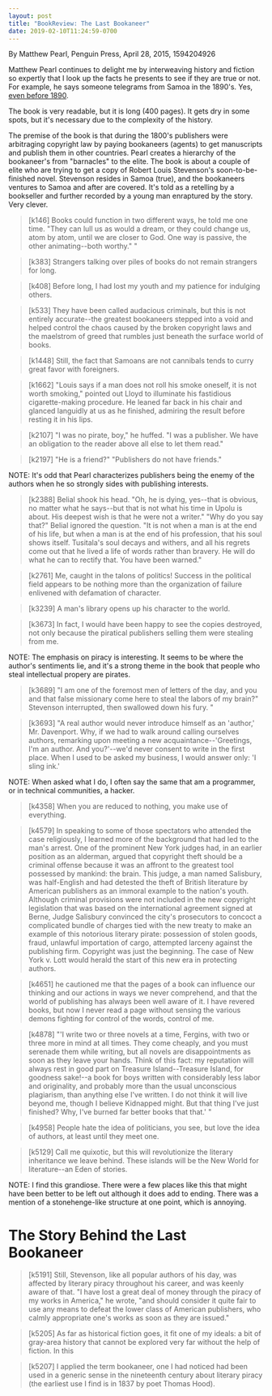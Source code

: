 ```yaml
---
layout: post
title: "BookReview: The Last Bookaneer"
date: 2019-02-10T11:24:59-0700
---
```

By Matthew Pearl, Penguin Press, April 28, 2015, 1594204926

Matthew Pearl continues to delight me by interweaving history and
fiction so expertly that I look up the facts he presents to see if
they are true or not. For example, he says someone telegrams from
Samoa in the 1890's. Yes, [even before 1890](http://n99.us/axt).

The book is very readable, but it is long (400 pages). It gets dry in
some spots, but it's necessary due to the complexity of the history.

The premise of the book is that during the 1800's publishers were
arbitraging copyright law by paying bookaneers (agents) to get
manuscripts and publish them in other countries. Pearl creates a
hierarchy of the bookaneer's from "barnacles" to the elite. The book
is about a couple of elite who are trying to get a copy of Robert
Louis Stevenson's soon-to-be-finished novel. Stevenson resides in
Samoa (true), and the bookaneers ventures to Samoa and after are
covered. It's told as a retelling by a bookseller and further recorded
by a young man enraptured by the story. Very clever.

> [k146] Books could function in two different ways, he told me one
> time. "They can lull us as would a dream, or they could change us,
> atom by atom, until we are closer to God. One way is passive, the
> other animating--both worthy." "

> [k383] Strangers talking over piles of books do not remain strangers
> for long.

> [k408] Before long, I had lost my youth and my patience for
> indulging others.

> [k533] They have been called audacious criminals, but this is not
> entirely accurate--the greatest bookaneers stepped into a void and
> helped control the chaos caused by the broken copyright laws and the
> maelstrom of greed that rumbles just beneath the surface world of
> books.

> [k1448] Still, the fact that Samoans are not cannibals tends to
> curry great favor with foreigners.

> [k1662] "Louis says if a man does not roll his smoke oneself, it is
> not worth smoking," pointed out Lloyd to illuminate his fastidious
> cigarette-making procedure. He leaned far back in his chair and
> glanced languidly at us as he finished, admiring the result before
> resting it in his lips.

> [k2107] "I was no pirate, boy," he huffed. "I was a publisher. We
> have an obligation to the reader above all else to let them read."

> [k2197] "He is a friend?" "Publishers do not have friends."

NOTE: It's odd that Pearl characterizes publishers being the enemy of
the authors when he so strongly sides with publishing interests.

> [k2388] Belial shook his head. "Oh, he is dying, yes--that is
> obvious, no matter what he says--but that is not what his time in
> Upolu is about. His deepest wish is that he were not a writer." "Why
> do you say that?" Belial ignored the question. "It is not when a man
> is at the end of his life, but when a man is at the end of his
> profession, that his soul shows itself. Tusitala's soul decays and
> withers, and all his regrets come out that he lived a life of words
> rather than bravery. He will do what he can to rectify that. You
> have been warned."

> [k2761] Me, caught in the talons of politics! Success in the
> political field appears to be nothing more than the organization of
> failure enlivened with defamation of character.

> [k3239] A man's library opens up his character to the world.

> [k3673] In fact, I would have been happy to see the copies
> destroyed, not only because the piratical publishers selling them
> were stealing from me.

NOTE: The emphasis on piracy is interesting. It seems to be where the
author's sentiments lie, and it's a strong theme in the book that
people who steal intellectual propery are pirates.

> [k3689] "I am one of the foremost men of letters of the day, and you
> and that false missionary come here to steal the labors of my
> brain?" Stevenson interrupted, then swallowed down his fury. "

> [k3693] "A real author would never introduce himself as an 'author,'
> Mr. Davenport. Why, if we had to walk around calling ourselves
> authors, remarking upon meeting a new acquaintance--'Greetings, I'm
> an author. And you?'--we'd never consent to write in the first
> place. When I used to be asked my business, I would answer only: 'I
> sling ink.'

NOTE: When asked what I do, I often say the same that am a programmer,
or in technical communities, a hacker.

> [k4358] When you are reduced to nothing, you make use of everything.

> [k4579] In speaking to some of those spectators who attended the
> case religiously, I learned more of the background that had led to
> the man's arrest. One of the prominent New York judges had, in an
> earlier position as an alderman, argued that copyright theft should
> be a criminal offense because it was an affront to the greatest tool
> possessed by mankind: the brain. This judge, a man named Salisbury,
> was half-English and had detested the theft of British literature by
> American publishers as an immoral example to the nation's
> youth. Although criminal provisions were not included in the new
> copyright legislation that was based on the international agreement
> signed at Berne, Judge Salisbury convinced the city's prosecutors to
> concoct a complicated bundle of charges tied with the new treaty to
> make an example of this notorious literary pirate: possession of
> stolen goods, fraud, unlawful importation of cargo, attempted
> larceny against the publishing firm. Copyright was just the
> beginning. The case of New York v. Lott would herald the start of
> this new era in protecting authors. 

> [k4651] he cautioned me that the pages of a book can influence our
> thinking and our actions in ways we never comprehend, and that the
> world of publishing has always been well aware of it. I have revered
> books, but now I never read a page without sensing the various
> demons fighting for control of the words, control of me. 

> [k4878] "'I write two or three novels at a time, Fergins, with two
> or three more in mind at all times. They come cheaply, and you must
> serenade them while writing, but all novels are disappointments as
> soon as they leave your hands. Think of this fact: my reputation
> will always rest in good part on Treasure Island--Treasure Island,
> for goodness sake!--a book for boys written with considerably less
> labor and originality, and probably more than the usual unconscious
> plagiarism, than anything else I've written. I do not think it will
> live beyond me, though I believe Kidnapped might. But that thing
> I've just finished? Why, I've burned far better books that that.' "

> [k4958] People hate the idea of politicians, you see, but love the
> idea of authors, at least until they meet one.

> [k5129] Call me quixotic, but this will revolutionize the literary
> inheritance we leave behind. These islands will be the New World for
> literature--an Eden of stories.

NOTE: I find this grandiose. There were a few places like this that
might have been better to be left out although it does add to
ending. There was a mention of a stonehenge-like structure at one
point, which is annoying.

# The Story Behind the **Last Bookaneer**

> [k5191] Still, Stevenson, like all popular authors of his day, was
> affected by literary piracy throughout his career, and was keenly
> aware of that. "I have lost a great deal of money through the piracy
> of my works in America," he wrote, "and should consider it quite
> fair to use any means to defeat the lower class of American
> publishers, who calmly appropriate one's works as soon as they are
> issued."

> [k5205] As far as historical fiction goes, it fit one of my ideals:
> a bit of gray-area history that cannot be explored very far without
> the help of fiction. In this

> [k5207] I applied the term bookaneer, one I had noticed had been
> used in a generic sense in the nineteenth century about literary
> piracy (the earliest use I find is in 1837 by poet Thomas Hood).

